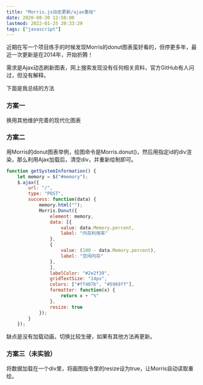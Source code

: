 ```yaml
---
title: "Morris.js动态更新/ajax重绘"
date: 2020-08-30 12:58:00
lastmod: 2022-01-25 20:33:29
tags: ["javascript"]
---
```


近期在写一个项目练手的时候发现Morris的donut图表蛮好看的，但停更多年，最近一次更新是在2014年，开始折腾！

需求是Ajax动态刷新图表，网上搜索发现没有任何相关资料，官方GitHub有人问过，但没有解释。

下面是我总结的方法
### 方案一
换用其他维护完善的现代化图表

### 方案二
用Morris的donut图表举例，绘图命令是Morris.donut()，然后用指定id的div渲染，那么利用Ajax加载后，清空div，并重新绘制即可。
```javascript
function getSystemInformation() {
    let memory = $("#memory");
    $.ajax({
        url: "/",
        type: "POST",
        success: function(data) {
            memory.html("");
            Morris.Donut({
                element: memory,
                data: [{
                    value: data.Memory.percent,
                    label: "内存利用率"
                },
                {
                    value: (100 - data.Memory.percent),
                    label: "空闲内存"
                },
                ],
                labelColor: "#2e2f39",
                gridTextSize: "14px",
                colors: ["#ff407b", "#5969ff"],
                formatter: function(x) {
                    return x + "%"
                },
                resize: true
            });
        }
    });
```

缺点是没有加载动画，切换比较生硬，如果有其他方法再更新。

### 方案三（未实验）
将数据加载在一个div里，将画图指令里的resize设为true，让Morris自动读取重绘。
